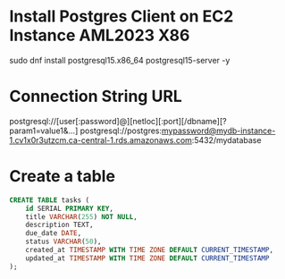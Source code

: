 # Install Postgres Client on EC2 Instance AML2023 X86

sudo dnf install postgresql15.x86_64 postgresql15-server -y

# Connection String URL

postgresql://[user[:password]@][netloc][:port][/dbname][?param1=value1&...]
postgresql://postgres:mypassword@mydb-instance-1.cv1x0r3utzcm.ca-central-1.rds.amazonaws.com:5432/mydatabase

# Create a table

```sql
CREATE TABLE tasks (
    id SERIAL PRIMARY KEY,
    title VARCHAR(255) NOT NULL,
    description TEXT,
    due_date DATE,
    status VARCHAR(50),
    created_at TIMESTAMP WITH TIME ZONE DEFAULT CURRENT_TIMESTAMP,
    updated_at TIMESTAMP WITH TIME ZONE DEFAULT CURRENT_TIMESTAMP
);
```